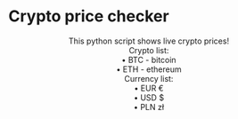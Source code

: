 # Crypto price checker
<p align="center">
    This python script shows live crypto prices!<br>
    Crypto list:<br>
    • BTC - bitcoin<br>
    • ETH - ethereum<br>
    Currency list:<br>
    • EUR €<br>
    • USD $<br>
    • PLN zł<br>
</p>
